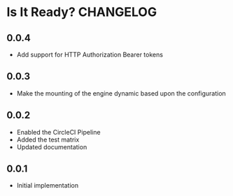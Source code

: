 # Is It Ready? CHANGELOG

## 0.0.4
* Add support for HTTP Authorization Bearer tokens

## 0.0.3
* Make the mounting of the engine dynamic based upon the configuration

## 0.0.2
* Enabled the CircleCI Pipeline
* Added the test matrix
* Updated documentation

## 0.0.1
* Initial implementation
